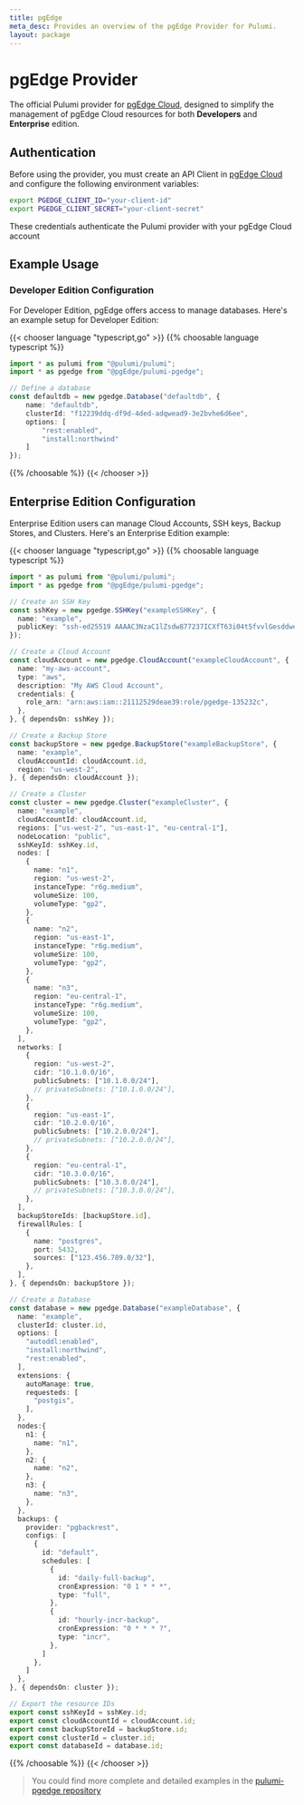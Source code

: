 ```yaml
---
title: pgEdge
meta_desc: Provides an overview of the pgEdge Provider for Pulumi.
layout: package
---
```


# pgEdge Provider

The official Pulumi provider for [pgEdge Cloud](https://www.pgedge.com/cloud), designed to simplify the management of pgEdge Cloud resources for both **Developers** and **Enterprise** edition.

## Authentication

Before using the provider, you must create an API Client in [pgEdge Cloud](https://www.pgedge.com/cloud) and configure the following environment variables:

```sh
export PGEDGE_CLIENT_ID="your-client-id"
export PGEDGE_CLIENT_SECRET="your-client-secret"
```
These credentials authenticate the Pulumi provider with your pgEdge Cloud account

## Example Usage

### Developer Edition Configuration

For Developer Edition, pgEdge offers access to manage databases. Here's an example setup for Developer Edition:

{{< chooser language "typescript,go" >}}
{{% choosable language typescript %}}

```typescript
import * as pulumi from "@pulumi/pulumi";
import * as pgedge from "@pgEdge/pulumi-pgedge";

// Define a database
const defaultdb = new pgedge.Database("defaultdb", {
    name: "defaultdb",
    clusterId: "f12239ddq-df9d-4ded-adqwead9-3e2bvhe6d6ee",
    options: [
        "rest:enabled",
        "install:northwind"
    ]
});
```

{{% /choosable %}}
{{< /chooser >}}

## Enterprise Edition Configuration

Enterprise Edition users can manage Cloud Accounts, SSH keys, Backup Stores, and Clusters. Here's an Enterprise Edition example:

{{< chooser language "typescript,go" >}}
{{% choosable language typescript %}}

```typescript
import * as pulumi from "@pulumi/pulumi";
import * as pgedge from "@pgEdge/pulumi-pgedge";

// Create an SSH Key
const sshKey = new pgedge.SSHKey("exampleSSHKey", {
  name: "example",
  publicKey: "ssh-ed25519 AAAAC3NzaC1lZsdw877237ICXfT63i04t5fvvlGesddwed21VG7DkyxvyXbYQNhKP/rSeLY user@example.com",
});

// Create a Cloud Account
const cloudAccount = new pgedge.CloudAccount("exampleCloudAccount", {
  name: "my-aws-account",
  type: "aws",
  description: "My AWS Cloud Account",
  credentials: {
    role_arn: "arn:aws:iam::21112529deae39:role/pgedge-135232c",
  },
}, { dependsOn: sshKey });

// Create a Backup Store
const backupStore = new pgedge.BackupStore("exampleBackupStore", {
  name: "example",
  cloudAccountId: cloudAccount.id,
  region: "us-west-2",
}, { dependsOn: cloudAccount });

// Create a Cluster
const cluster = new pgedge.Cluster("exampleCluster", {
  name: "example",
  cloudAccountId: cloudAccount.id,
  regions: ["us-west-2", "us-east-1", "eu-central-1"],
  nodeLocation: "public",
  sshKeyId: sshKey.id,
  nodes: [
    {
      name: "n1",
      region: "us-west-2",
      instanceType: "r6g.medium",
      volumeSize: 100,
      volumeType: "gp2",
    },
    {
      name: "n2",
      region: "us-east-1",
      instanceType: "r6g.medium",
      volumeSize: 100,
      volumeType: "gp2",
    },
    {
      name: "n3",
      region: "eu-central-1",
      instanceType: "r6g.medium",
      volumeSize: 100,
      volumeType: "gp2",
    },
  ],
  networks: [
    {
      region: "us-west-2",
      cidr: "10.1.0.0/16",
      publicSubnets: ["10.1.0.0/24"],
      // privateSubnets: ["10.1.0.0/24"],
    },
    {
      region: "us-east-1",
      cidr: "10.2.0.0/16",
      publicSubnets: ["10.2.0.0/24"],
      // privateSubnets: ["10.2.0.0/24"],
    },
    {
      region: "eu-central-1",
      cidr: "10.3.0.0/16",
      publicSubnets: ["10.3.0.0/24"],
      // privateSubnets: ["10.3.0.0/24"],
    },
  ],
  backupStoreIds: [backupStore.id],
  firewallRules: [
    {
      name: "postgres",
      port: 5432,
      sources: ["123.456.789.0/32"],
    },
  ],
}, { dependsOn: backupStore });

// Create a Database
const database = new pgedge.Database("exampleDatabase", {
  name: "example",
  clusterId: cluster.id,
  options: [
    "autoddl:enabled",
    "install:northwind",
    "rest:enabled",
  ],
  extensions: {
    autoManage: true,
    requesteds: [
      "postgis",
    ],
  },
  nodes:{
    n1: {
      name: "n1",
    },
    n2: {
      name: "n2",
    },
    n3: {
      name: "n3",
    },
  },
  backups: {
    provider: "pgbackrest",
    configs: [
      {
        id: "default",
        schedules: [
          {
            id: "daily-full-backup",
            cronExpression: "0 1 * * *",
            type: "full",
          },
          {
            id: "hourly-incr-backup",
            cronExpression: "0 * * * ?",
            type: "incr",
          },
        ]
      },
    ]
  },
}, { dependsOn: cluster });

// Export the resource IDs
export const sshKeyId = sshKey.id;
export const cloudAccountId = cloudAccount.id;
export const backupStoreId = backupStore.id;
export const clusterId = cluster.id;
export const databaseId = database.id;
```

{{% /choosable %}}
{{< /chooser >}}

> You could find more complete and detailed examples in the [pulumi-pgedge repository](https://github.com/pgEdge/pulumi-pgedge/tree/main/examples)
